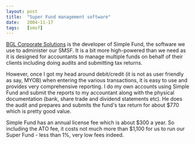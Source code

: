```yaml
---
layout: post
title:  "Super Fund management software"
date:   2004-11-17
tags:   [smsf]
---
```


[BGL Corporate Solutions](http://www.bglcorp.com.au/) is the developer
of Simple Fund, the software we use to administer our SMSF. It is a bit
more high-powered than we need as it is designed for accountants to
manage multiple funds on behalf of their clients including doing audits
and submitting tax returns.

However, once I got my head around debit/credit (it is not as user
friendly as say, MYOB) when entering the various transactions, it is
easy to use and provides very comprehensive reporting. I do my own
accounts using Simple Fund and submit the reports to my accountant along
with the physical documentation (bank, share trade and dividend
statements etc). He does the audit and prepares and submits the fund's
tax return for about $770 which is pretty good value.

Simple Fund has an annual license fee which is about $300 a year. So
including the ATO fee, it costs not much more than $1,100 for us to run
our Super Fund - less than 1%, very low fees indeed.
